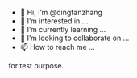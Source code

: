 - 👋 Hi, I’m @qingfanzhang
- 👀 I’m interested in ...
- 🌱 I’m currently learning ...
- 💞️ I’m looking to collaborate on ...
- 📫 How to reach me ...

<!---
qingfanzhang/qingfanzhang is a ✨ special ✨ repository because its `README.md` (this file) appears on your GitHub profile.
You can click the Preview link to take a look at your changes.
--->


for test purpose.
